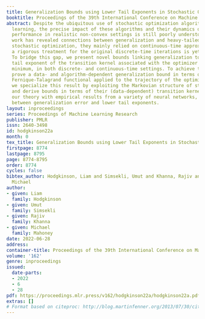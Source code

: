 ```yaml
---
title: Generalization Bounds using Lower Tail Exponents in Stochastic Optimizers
booktitle: Proceedings of the 39th International Conference on Machine Learning
abstract: Despite the ubiquitous use of stochastic optimization algorithms in machine
  learning, the precise impact of these algorithms and their dynamics on generalization
  performance in realistic non-convex settings is still poorly understood. While recent
  work has revealed connections between generalization and heavy-tailed behavior in
  stochastic optimization, they mainly relied on continuous-time approximations; and
  a rigorous treatment for the original discrete-time iterations is yet to be performed.
  To bridge this gap, we present novel bounds linking generalization to the lower
  tail exponent of the transition kernel associated with the optimizer around a local
  minimum, in both discrete- and continuous-time settings. To achieve this, we first
  prove a data- and algorithm-dependent generalization bound in terms of the celebrated
  Fernique-Talagrand functional applied to the trajectory of the optimizer. Then,
  we specialize this result by exploiting the Markovian structure of stochastic optimizers,
  and derive bounds in terms of their (data-dependent) transition kernels. We support
  our theory with empirical results from a variety of neural networks, showing correlations
  between generalization error and lower tail exponents.
layout: inproceedings
series: Proceedings of Machine Learning Research
publisher: PMLR
issn: 2640-3498
id: hodgkinson22a
month: 0
tex_title: Generalization Bounds using Lower Tail Exponents in Stochastic Optimizers
firstpage: 8774
lastpage: 8795
page: 8774-8795
order: 8774
cycles: false
bibtex_author: Hodgkinson, Liam and Simsekli, Umut and Khanna, Rajiv and Mahoney,
  Michael
author:
- given: Liam
  family: Hodgkinson
- given: Umut
  family: Simsekli
- given: Rajiv
  family: Khanna
- given: Michael
  family: Mahoney
date: 2022-06-28
address:
container-title: Proceedings of the 39th International Conference on Machine Learning
volume: '162'
genre: inproceedings
issued:
  date-parts:
  - 2022
  - 6
  - 28
pdf: https://proceedings.mlr.press/v162/hodgkinson22a/hodgkinson22a.pdf
extras: []
# Format based on citeproc: http://blog.martinfenner.org/2013/07/30/citeproc-yaml-for-bibliographies/
---
```


